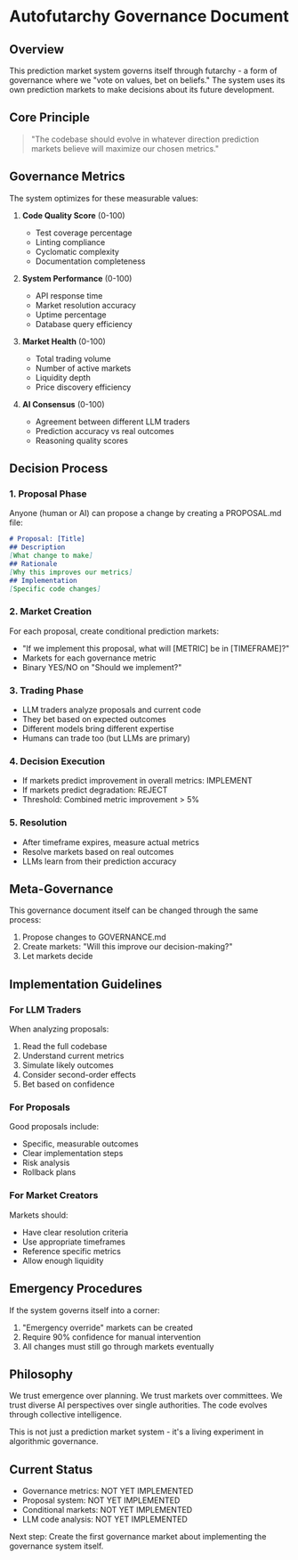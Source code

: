 # Autofutarchy Governance Document

## Overview

This prediction market system governs itself through futarchy - a form of governance where we "vote on values, bet on beliefs." The system uses its own prediction markets to make decisions about its future development.

## Core Principle

> "The codebase should evolve in whatever direction prediction markets believe will maximize our chosen metrics."

## Governance Metrics

The system optimizes for these measurable values:

1. **Code Quality Score** (0-100)
   - Test coverage percentage
   - Linting compliance 
   - Cyclomatic complexity
   - Documentation completeness

2. **System Performance** (0-100)
   - API response time
   - Market resolution accuracy
   - Uptime percentage
   - Database query efficiency

3. **Market Health** (0-100)
   - Total trading volume
   - Number of active markets
   - Liquidity depth
   - Price discovery efficiency

4. **AI Consensus** (0-100)
   - Agreement between different LLM traders
   - Prediction accuracy vs real outcomes
   - Reasoning quality scores

## Decision Process

### 1. Proposal Phase
Anyone (human or AI) can propose a change by creating a PROPOSAL.md file:
```markdown
# Proposal: [Title]
## Description
[What change to make]
## Rationale  
[Why this improves our metrics]
## Implementation
[Specific code changes]
```

### 2. Market Creation
For each proposal, create conditional prediction markets:
- "If we implement this proposal, what will [METRIC] be in [TIMEFRAME]?"
- Markets for each governance metric
- Binary YES/NO on "Should we implement?"

### 3. Trading Phase
- LLM traders analyze proposals and current code
- They bet based on expected outcomes
- Different models bring different expertise
- Humans can trade too (but LLMs are primary)

### 4. Decision Execution
- If markets predict improvement in overall metrics: IMPLEMENT
- If markets predict degradation: REJECT
- Threshold: Combined metric improvement > 5%

### 5. Resolution
- After timeframe expires, measure actual metrics
- Resolve markets based on real outcomes
- LLMs learn from their prediction accuracy

## Meta-Governance

This governance document itself can be changed through the same process:
1. Propose changes to GOVERNANCE.md
2. Create markets: "Will this improve our decision-making?"
3. Let markets decide

## Implementation Guidelines

### For LLM Traders
When analyzing proposals:
1. Read the full codebase
2. Understand current metrics
3. Simulate likely outcomes
4. Consider second-order effects
5. Bet based on confidence

### For Proposals
Good proposals include:
- Specific, measurable outcomes
- Clear implementation steps
- Risk analysis
- Rollback plans

### For Market Creators
Markets should:
- Have clear resolution criteria
- Use appropriate timeframes
- Reference specific metrics
- Allow enough liquidity

## Emergency Procedures

If the system governs itself into a corner:
1. "Emergency override" markets can be created
2. Require 90% confidence for manual intervention
3. All changes must still go through markets eventually

## Philosophy

We trust emergence over planning. We trust markets over committees. We trust diverse AI perspectives over single authorities. The code evolves through collective intelligence.

This is not just a prediction market system - it's a living experiment in algorithmic governance.

## Current Status

- Governance metrics: NOT YET IMPLEMENTED
- Proposal system: NOT YET IMPLEMENTED  
- Conditional markets: NOT YET IMPLEMENTED
- LLM code analysis: NOT YET IMPLEMENTED

Next step: Create the first governance market about implementing the governance system itself.